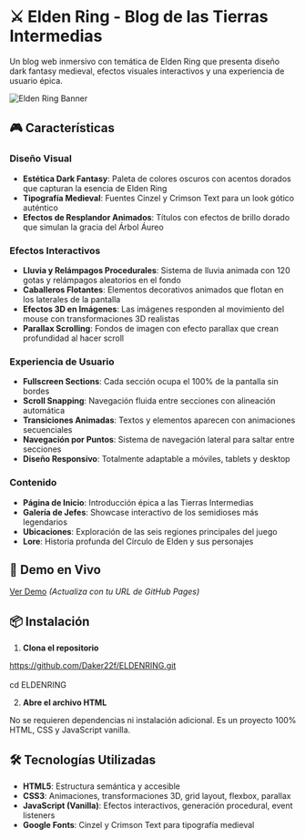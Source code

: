 # ⚔️ Elden Ring - Blog de las Tierras Intermedias

Un blog web inmersivo con temática de Elden Ring que presenta diseño dark fantasy medieval, efectos visuales interactivos y una experiencia de usuario épica.

![Elden Ring Banner](https://images.unsplash.com/photo-1518709268805-4e9042af9f23?w=1200&h=400&fit=crop)

## 🎮 Características

### Diseño Visual
- **Estética Dark Fantasy**: Paleta de colores oscuros con acentos dorados que capturan la esencia de Elden Ring
- **Tipografía Medieval**: Fuentes Cinzel y Crimson Text para un look gótico auténtico
- **Efectos de Resplandor Animados**: Títulos con efectos de brillo dorado que simulan la gracia del Árbol Áureo

### Efectos Interactivos
- **Lluvia y Relámpagos Procedurales**: Sistema de lluvia animada con 120 gotas y relámpagos aleatorios en el fondo
- **Caballeros Flotantes**: Elementos decorativos animados que flotan en los laterales de la pantalla
- **Efectos 3D en Imágenes**: Las imágenes responden al movimiento del mouse con transformaciones 3D realistas
- **Parallax Scrolling**: Fondos de imagen con efecto parallax que crean profundidad al hacer scroll

### Experiencia de Usuario
- **Fullscreen Sections**: Cada sección ocupa el 100% de la pantalla sin bordes
- **Scroll Snapping**: Navegación fluida entre secciones con alineación automática
- **Transiciones Animadas**: Textos y elementos aparecen con animaciones secuenciales
- **Navegación por Puntos**: Sistema de navegación lateral para saltar entre secciones
- **Diseño Responsivo**: Totalmente adaptable a móviles, tablets y desktop

### Contenido
- **Página de Inicio**: Introducción épica a las Tierras Intermedias
- **Galería de Jefes**: Showcase interactivo de los semidioses más legendarios
- **Ubicaciones**: Exploración de las seis regiones principales del juego
- **Lore**: Historia profunda del Círculo de Elden y sus personajes

## 🚀 Demo en Vivo

[Ver Demo](tu-url-aqui) *(Actualiza con tu URL de GitHub Pages)*

## 📦 Instalación

1. **Clona el repositorio**

https://github.com/Daker22f/ELDENRING.git <br> <br>
cd ELDENRING

2. **Abre el archivo HTML**


No se requieren dependencias ni instalación adicional. Es un proyecto 100% HTML, CSS y JavaScript vanilla.

## 🛠️ Tecnologías Utilizadas

- **HTML5**: Estructura semántica y accesible
- **CSS3**: Animaciones, transformaciones 3D, grid layout, flexbox, parallax
- **JavaScript (Vanilla)**: Efectos interactivos, generación procedural, event listeners
- **Google Fonts**: Cinzel y Crimson Text para tipografía medieval


